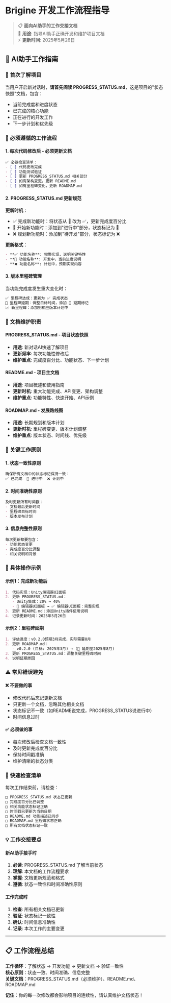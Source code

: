 # Brigine 开发工作流程指导

> 📋 **面向AI助手的工作交接文档**  
> 🎯 **用途**: 指导AI助手正确开发和维护项目文档  
> ⚡ **更新时间**: 2025年5月26日

## 🤖 AI助手工作指南

### 📖 首次了解项目
当用户开启新对话时，**请首先阅读 PROGRESS_STATUS.md**，这是项目的"状态快照"文档，包含：
- 当前完成度和进度状态
- 已完成的核心功能
- 正在进行的开发工作
- 下一步计划和优先级

### 🔄 必须遵循的工作流程

#### 1. **每次代码修改后 - 必须更新文档**
```markdown
✅ 必做检查清单：
- [ ] 代码更改完成
- [ ] 功能测试验证
- [ ] 更新 PROGRESS_STATUS.md 相关部分
- [ ] 如有架构变更，更新 README.md
- [ ] 如有里程碑变化，更新 ROADMAP.md
```

#### 2. **PROGRESS_STATUS.md 更新规范**
**更新时机**：
- ✅ 完成新功能时：将状态从 🔄 改为 ✅，更新完成度百分比
- 🔄 开始新功能时：添加到"进行中"部分，状态标记为 🔄
- ❌ 规划新功能时：添加到"待开发"部分，状态标记为 ❌

**更新格式**：
```markdown
- **✅ 功能名称**: 完整实现，说明关键特性
- **🔄 功能名称**: 开发中，当前进度说明
- **❌ 功能名称**: 计划中，预期实现内容
```

#### 3. **版本里程碑管理**
当功能完成度发生重大变化时：
```markdown
✅ 里程碑达成：更新为 ✅ 完成状态
🔄 里程碑延期：调整目标时间，添加 🔄 延期标记
📈 新里程碑：添加到相应版本计划中
```

### 📝 文档维护职责

#### **PROGRESS_STATUS.md** - 项目状态快照
- **用途**: 新对话AI快速了解项目
- **更新频率**: 每次功能性修改后
- **维护重点**: 完成度百分比、功能状态、下一步计划

#### **README.md** - 项目主文档
- **用途**: 项目概述和使用指南
- **更新时机**: 重大功能完成、API变更、架构调整
- **维护重点**: 功能特性、快速开始、API示例

#### **ROADMAP.md** - 发展路线图
- **用途**: 长期规划和版本计划
- **更新时机**: 里程碑变更、版本计划调整
- **维护重点**: 版本状态、时间线、优先级

### 🎯 关键工作原则

#### 1. **状态一致性原则**
```markdown
确保所有文档中的状态标记保持一致：
✅ 已完成  🔄 进行中  ❌ 计划中
```

#### 2. **时间准确性原则**
```markdown
及时更新所有时间戳：
- 文档最后更新时间
- 里程碑目标时间
- 版本发布计划
```

#### 3. **信息完整性原则**
```markdown
每次更新都要包含：
- 功能状态变更
- 完成度百分比调整
- 相关说明和背景
```

### 🔧 具体操作示例

#### 示例1：完成新功能后
```markdown
1. 代码实现：Unity编辑器UI面板
2. 更新 PROGRESS_STATUS.md：
   - Unity集成：20% → 40%
   - 🔄 编辑器UI面板 → ✅ 编辑器UI面板：完整实现
3. 更新 README.md：添加Unity插件使用说明
4. 记录更新时间：2025年5月26日
```

#### 示例2：里程碑延期
```markdown
1. 评估进度：v0.2.0预期3月完成，实际需要8月
2. 更新 ROADMAP.md：
   - v0.2.0 (目标: 2025年3月) → (🔄 延期至2025年8月)
3. 更新 PROGRESS_STATUS.md：调整关键里程碑时间
4. 说明延期原因
```

### ⚠️ 常见错误避免

#### ❌ 不要做的事
- 修改代码后忘记更新文档
- 只更新一个文档，忽略其他相关文档
- 状态标记不一致（如README说完成，PROGRESS_STATUS说进行中）
- 时间信息过时

#### ✅ 必须做的事
- 每次修改后检查文档一致性
- 及时更新完成度百分比
- 保持时间戳准确
- 维护清晰的状态分类

### 🚀 快速检查清单

每次工作结束前，请检查：

```markdown
□ PROGRESS_STATUS.md 状态已更新
□ 完成度百分比已调整
□ 相关功能状态标记正确
□ 时间戳已更新为当前日期
□ README.md 功能描述已同步
□ ROADMAP.md 里程碑状态正确
□ 所有文档状态标记一致
```

### 💡 工作交接要点

#### 新AI助手接手时
1. **必读**: PROGRESS_STATUS.md 了解当前状态
2. **理解**: 本文档的工作流程要求
3. **掌握**: 文档更新规范和格式
4. **遵循**: 状态一致性和时间准确性原则

#### 工作完成时
1. **检查**: 所有相关文档已更新
2. **验证**: 状态标记一致性
3. **确认**: 时间信息准确性
4. **记录**: 本次工作的主要变更

---

## 📋 工作流程总结

**工作循环**：了解状态 → 开发功能 → 更新文档 → 验证一致性  
**核心原则**：状态一致、时间准确、信息完整  
**关键文档**：PROGRESS_STATUS.md（必须维护）、README.md、ROADMAP.md

**记住**：你的每一次修改都会影响项目的连续性，请认真维护文档状态！ 